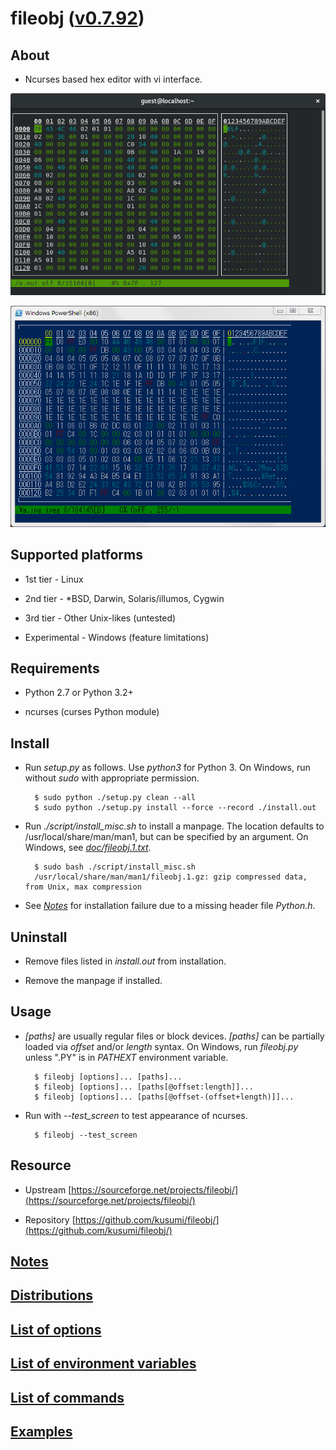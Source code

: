 # fileobj ([v0.7.92](https://github.com/kusumi/fileobj/releases/tag/v0.7.92))

## About

+ Ncurses based hex editor with vi interface.

![fileobj-linux](https://raw.githubusercontent.com/kusumi/__misc/master/fileobj/v0.7.90/linux.png)

![fileobj-windows](https://raw.githubusercontent.com/kusumi/__misc/master/fileobj/v0.7.85/windows.png)

## Supported platforms

+ 1st tier - Linux

+ 2nd tier - \*BSD, Darwin, Solaris/illumos, Cygwin

+ 3rd tier - Other Unix-likes (untested)

+ Experimental - Windows (feature limitations)

## Requirements

+ Python 2.7 or Python 3.2+

+ ncurses (curses Python module)

## Install

+ Run *setup.py* as follows. Use *python3* for Python 3. On Windows, run without *sudo* with appropriate permission.

        $ sudo python ./setup.py clean --all
        $ sudo python ./setup.py install --force --record ./install.out

+ Run *./script/install_misc.sh* to install a manpage. The location defaults to /usr/local/share/man/man1, but can be specified by an argument. On Windows, see *[doc/fileobj.1.txt](doc/fileobj.1.txt)*.

        $ sudo bash ./script/install_misc.sh
        /usr/local/share/man/man1/fileobj.1.gz: gzip compressed data, from Unix, max compression

+ See *[Notes](doc/README.notes.md)* for installation failure due to a missing header file *Python.h*.

## Uninstall

+ Remove files listed in *install.out* from installation.

+ Remove the manpage if installed.

## Usage

+ *[paths]* are usually regular files or block devices. *[paths]* can be partially loaded via *offset* and/or *length* syntax. On Windows, run *fileobj.py* unless ".PY" is in *PATHEXT* environment variable.

        $ fileobj [options]... [paths]...
        $ fileobj [options]... [paths[@offset:length]]...
        $ fileobj [options]... [paths[@offset-(offset+length)]]...

+ Run with *--test_screen* to test appearance of ncurses.

        $ fileobj --test_screen

## Resource

+ Upstream [https://sourceforge.net/projects/fileobj/](https://sourceforge.net/projects/fileobj/)

+ Repository [https://github.com/kusumi/fileobj/](https://github.com/kusumi/fileobj/)

## [Notes](doc/README.notes.md)

## [Distributions](doc/README.distributions.md)

## [List of options](doc/README.list_of_options.md)

## [List of environment variables](doc/README.list_of_environment_variables.md)

## [List of commands](doc/README.list_of_commands.md)

## [Examples](doc/README.examples.md)
